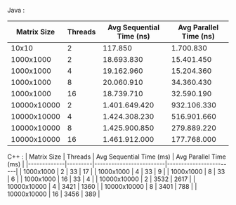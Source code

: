 Java : 

| Matrix Size | Threads | Avg Sequential Time (ns) | Avg Parallel Time (ns) |
|-------------|---------|--------------------------|------------------------|
| 10x10       | 2       | 117.850                   | 1.700.830                |
| 1000x1000   | 2       | 18.693.830                 | 15.401.450               |
| 1000x1000   | 4       | 19.162.960                 | 15.204.360               |
| 1000x1000   | 8       | 20.060.910                 | 34.360.430               |
| 1000x1000   | 16      | 18.739.710                 | 32.590.190               |
| 10000x10000 | 2       | 1.401.649.420               | 932.106.330              |
| 10000x10000 | 4       | 1.424.308.230               | 516.901.660              |
| 10000x10000 | 8       | 1.425.900.850               | 279.889.220              |
| 10000x10000 | 16      | 1.461.912.000               | 177.768.000              |

C++ :
| Matrix Size | Threads | Avg Sequential Time (ms) | Avg Parallel Time (ms) |
|-------------|---------|-------------------------|------------------------|
| 1000x1000   | 2       | 33                      | 17                    |
| 1000x1000   | 4       | 33                      | 9                     |
| 1000x1000   | 8       | 33                      | 6                     |
| 1000x1000   | 16      | 33                      | 4                     |
| 10000x10000 | 2       | 3532                    | 2617                  |
| 10000x10000 | 4       | 3421                    | 1360                  |
| 10000x10000 | 8       | 3401                    | 788                   |
| 10000x10000 | 16      | 3456                    | 389                   |





